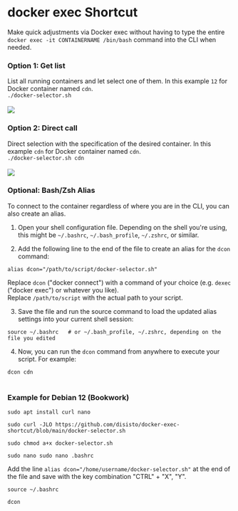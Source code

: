 # docker exec Shortcut

Make quick adjustments via Docker exec without having to type the entire ``docker exec -it CONTAINERNAME /bin/bash`` command into the CLI when needed.

### Option 1: Get list<br>
List all running containers and let select one of them. In this example ```12``` for Docker container named  ```cdn```.<br>
```./docker-selector.sh```
<br><br>
<img src="https://raw.githubusercontent.com/disisto/docker-exec-shortcut/main/img/docker-selektor.png">

### Option 2: Direct call<br>
Direct selection with the specification of the desired container. In this example ```cdn``` for Docker container named  ```cdn```.<br>
```./docker-selector.sh cdn```
<br><br>
<img src="https://raw.githubusercontent.com/disisto/docker-exec-shortcut/main/img/docker-selektor-direct.png">

### Optional: Bash/Zsh Alias<br>
To connect to the container regardless of where you are in the CLI, you can also create an alias.

1. Open your shell configuration file. Depending on the shell you're using, this might be ```~/.bashrc```, ```~/.bash_profile```, ```~/.zshrc```, or similar.<br>

2. Add the following line to the end of the file to create an alias for the ```dcon``` command:

```alias dcon="/path/to/script/docker-selector.sh"```

Replace ```dcon``` ("docker connect") with a command of your choice (e.g. ```dexec``` ("docker exec") or whatever you like).<br>
Replace ```/path/to/script``` with the actual path to your script.

3. Save the file and run the source command to load the updated alias settings into your current shell session:

```source ~/.bashrc   # or ~/.bash_profile, ~/.zshrc, depending on the file you edited```

4. Now, you can run the ```dcon``` command from anywhere to execute your script. For example:

```dcon cdn```
<br><br>

### Example for Debian 12 (Bookwork)<br>

```sudo apt install curl nano```

```sudo curl -JLO https://github.com/disisto/docker-exec-shortcut/blob/main/docker-selector.sh```

```sudo chmod a+x docker-selector.sh```

```sudo nano sudo nano .bashrc```

Add the line ```alias dcon="/home/username/docker-selector.sh"``` at the end of the file and save with the key combination "CTRL" + "X", "Y".

```source ~/.bashrc```

```dcon```
